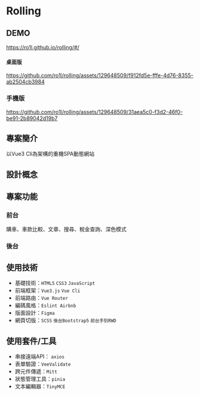 # Rolling 

## DEMO
https://ro1l.github.io/rolling/#/

#### 桌面版
https://github.com/ro1l/rolling/assets/129648509/f912fd5e-fffe-4d76-8355-ab2504cb3984


### 手機版
https://github.com/ro1l/rolling/assets/129648509/31aea5c0-f3d2-46f0-be91-2b89042d19b7

## 專案簡介
以Vue3 Cli為架構的重機SPA動態網站

## 設計概念

## 專案功能
### 前台
購車、車款比較、文章、搜尋、稅金查詢、深色模式
### 後台

## 使用技術
- 基礎技術：`HTML5` `CSS3` `JavaScript`  
- 前端框架：`Vue3.js` `Vue Cli`  
- 前端路由：`Vue Router`  
- 編碼風格：`Eslint Airbnb`  
- 版面設計：`Figma`  
- 網頁切版：`SCSS` `後台Bootstrap5` `前台手刻RWD`  


## 使用套件/工具
- 串接遠端API： `axios`  
- 表單驗證：`VeeValidate`  
- 跨元件傳遞：`Mitt`  
- 狀態管理工具：`pinia`  
- 文本編輯器：`TinyMCE`  

<!-- ## 專案設置
```
npm install
``` -->

<!-- ### Compiles and hot-reloads for development
```
npm run serve
```

### Compiles and minifies for production
```
npm run build
```

### Lints and fixes files
```
npm run lint
``` -->
